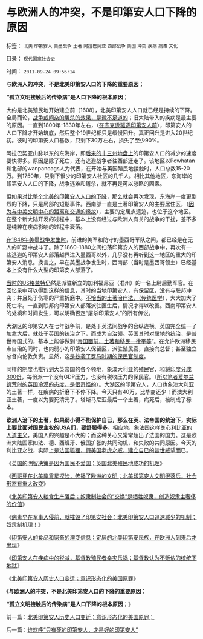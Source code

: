 # 与欧洲人的冲突，不是印第安人口下降的原因

标签： `北美` `印第安人` `美墨战争` `土著` `阿拉巴契亚` `西部战争` `美国` `冲突` `疾病` `病毒` `文化` 

目录： `现代国家社会史`

时间： `2011-09-24 09:56:14`

**与欧洲人的冲突，不是北美印第安人口的下降的重要原因；**

**“孤立文明接触后的传染病”是人口下降的根本原因**；

大约是北美殖民地开始建立前（1608），北美印第安人人口就已经是持续的下降。全局而论，[战争或间杂的屠杀的效果，是微不足道的](../../../2010/4/6/文明之初军事不是主旋律；英雄历史地位是“无足轻重“.md)；旧大陆带入的疾病是最主要的原因。一直到1800年-1830年左右，（[在杰克逊驱逐印第安人前](../../../2011/8/15/大英帝国的屈辱和印第安人的悲惨.md)），印第安人的人口下降才开始筑底，然后整个19世纪都只是缓慢回升。真正回升是进入20世纪初。彼时的印第安人口基数，只剩下30万左右，损失了至少90%。

阿拉巴契亚山脉以东的东海岸，即[后来的十三州地盘上](../../../2011/5/8/北美独立战争英国真的万恶不赦吗？.md)的印第安人口的减少的速度要快得多。原因是除了死亡，还有逃避战争者往西部迁走了。该地区以Powhatan和北部的wanpanoags人为代表，在开始与英国殖民地接触时，人口总数15-20万。到1750年，只剩下很少的印第安人社区的几千人。相比其他地区，东海岸的印第安人人口的下降，战争逃难和屠杀，就不再是可以忽略的因素。

但如果对[比整个北美的印第安人人口的下降](../../../2009/7/6/美国残酷屠杀印第安人的历史真相.md)，那么就会再次发现，东海岸一度更剧烈的下降，只是局部的短期事件。西南部一直是土著印第安人的主要居住区，（[因为与中美文明中心的距离和交通的缘故](../../../2010/4/18/美洲文明摇篮是尤卡坦并且多次夭折.md)），主要的定居点遗迹，也位于这个地区。在整个新大陆开发的过程中，基本上没有经过与欧洲人有关的战争的干扰，差不多是纯粹在疾病影响的过程中衰落。

[在1848年美墨战争发生时](../../../2011/8/15/碰上老大兵，有理没理说不清.md)，前进的美军和防守的墨西哥军队之间，都已经是在无人的旷野中战斗了。除了1860-1880之间扫荡印第安人的西部战争中，再次有一些逃避的印第安人部落越界进入墨西哥以外，几乎没有再听到这一地区的重大的印第安人消息。换言之，早在美墨战争发生时，西南部（当时是墨西哥领土）已经基本上没有什么大型的印第安人部落了。

[当时的US格兰特仍](../../../2011/5/19/美国历史上的黑社会组织和格兰特的观点.md)然是派驻新立的加利福尼亚（准州）的一名上尉后勤军官。在回忆录中可以得到这样的信息，其时的当地印第安人，有保留区，没有与联邦冲突；并且处于伤寒的严重折磨中。[不恰当的土著治疗法，（传统医学](../../../2010/7/12/中医是玄学；双盲统计是医疗保险的依据.md)），大大加大了死亡率。一直到联邦向印第安人部落派驻医生后，情况才得以改善。西南印第安人的处境和时间发生，可以明确否定“屠杀印第安人”的所有传说。

大湖区的印第安人在七年战争前，是处于英法间战争的合纵连横。英国完全统一了加拿大后，就处于英国的统治之下，而成为自治领。英国其时对属地的统治，是普世帝国式的，基本上能够做到“[帝国面前，土著和移民一律平等](../../../2011/9/2/普世帝国的天下主义.md)”。在允许欧洲移民点自治的同时，也向弱小的印第安人保留区，派驻殖民官，直接向总督；甚至独立总督向伦敦负责。显然，这[是抄袭了罗马时期的保民官制度](../../../2009/4/16/社会压力传递和媒体道德明星.md)。

同样的制度也推行到大英帝国的各个领地，象澳大利亚的殖民官，和[将印度分成300份](../../../2008/12/17/英国征服印度是印度历史的进步.md)，每份派一个没有GDP压力，也没有税收压力的保民官。（[所以笔者爱尔兰饥荒时的英国冷漠的态度，是很奇怪的](../../../2011/4/2/爱尔兰大饥荒时侯的英国宗教歧视.md)）。大湖区的印第安人，人口也象澳大利亚的土著一样，在疾病的折磨下不停下降。今天只有40万，比华裔还少！而澳大利亚土著，一度以为要死清光了。塔斯马尼亚最后一个土著，病死后，被制成了标本。

**欧洲人治下的土著，如果弱小得不能保护自已，那么在英、法帝国的统治下，实际上要比面对国民主权的USA们，要舒服得多**。相应地，象[法国这样关心利比亚的人道主义](../../../2011/4/1/美英法“合法打黑”，联合国就不合法.md)，美国人的兴趣是不大的；而这种关心又常常超出了法国的国力。这是欧洲大陆国家如法、德、西班牙、俄国扩张的共同动机，和失败的共同原因。今天的利比亚之战，实际上[是法国狐狸，假美国老虎之威，建立自已的普世威望而](../../../2011/9/1/普世帝国的价值观和induvidualism和奥地利.md)已。

《[英国的明智决策是因为国民不爱国；英国北美殖民地成功的机理](../../../2011/9/22/英国北美殖民地成功的机理即是非暴力竞争.md)》

《[西班牙在北美岸零星探险，传播了欧洲的文明；北美印第安人文明很落后，社会形态有重大改变](../../../2011/9/23/北美印第安人文明很落后，与欧洲接触后，社会形态有重大改变.md)》

《[北美印第安人粮食生产落后；奴隶制社会的“交换”是牺牲奴隶，创造奴隶主奢侈的价值](../../../2011/9/23/北美印第安人粮食生产落后，粮食是重要贡品.md)》

《[病毒早在军事入侵前，就摧毁了印第安社会；北美印第安人口迅速减少的机制；奴隶制机理！](../../../2011/9/23/病毒早在军事入侵前，就摧毁了印第安社会.md)》

《[印第安人的食品和家畜的演变信息；定居的北美印第安民族，在欧洲人到来后才出现](../../../2011/9/23/病毒早在军事入侵前，就摧毁了印第安社会.md)》

《[印第安人在疾病中的锐减，基督教殖民者幸灾乐祸；基督教认为不贩依的统统下地狱](../../../2011/9/23/印第安人口在疾病中的锐减，基督教殖民者幸灾乐祸.md)》

《[北美印第安人历史人口变迁；意识形态化的美国原罪](../../../2011/9/24/北美印第安人历史人口变迁；意识形态化的美国原罪；.md)》

《**与欧洲人的冲突，不是北美印第安人口的下降的重要原因；**

**“孤立文明接触后的传染病”是人口下降的根本原因**；》



前一篇：[北美印第安人历史人口变迁；意识形态化的美国原罪；](../../../2011/9/24/北美印第安人历史人口变迁；意识形态化的美国原罪；.md)

后一篇：[谁欢呼“只有死的印第安人，才是好的印第安人”](../../../2011/9/24/谁欢呼“只有死的印第安人，才是好的印第安人”.md)